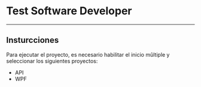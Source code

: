 # Test Software Developer

---

## Insturcciones

Para ejecutar el proyecto, es necesario habilitar el inicio mûltiple y seleccionar los siguientes proyectos:

- API
- WPF